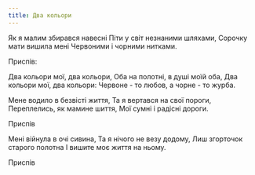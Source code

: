 ```yaml
---
title: Два кольори
---
```


Як я малим збирався навесні
Піти у світ незнаними шляхами,
Сорочку мати вишила мені
Червоними і чорними нитками.

Приспів:

Два кольори мої, два кольори,
Оба на полотні, в душі моїй оба,
Два кольори мої, два кольори:
Червоне - то любов, а чорне - то журба.

Мене водило в безвісті життя,
Та я вертався на свої пороги,
Переплелись, як мамине шиття,
Мої сумні і радісні дороги.

Приспів

Мені війнула в очі сивина,
Та я нічого не везу додому,
Лиш згорточок старого полотна
І вишите моє життя на ньому.

Приспів
